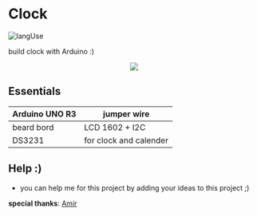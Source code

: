 # Clock
![langUse](https://img.shields.io/github/languages/top/mehranalam/clock)

build clock with Arduino :)

<p align="center">
  <img src ="https://raw.githubusercontent.com/Mehranalam/Mehranalam/main/assets/Jessica-Chastain-in-Interstellar-fire-crops.jpg">
</p>

## Essentials

| Arduino UNO R3 | jumper wire |
| ------------- | ------------- |
| beard bord | LCD 1602 + I2C |
| DS3231 | for clock and calender |

## Help :)

- you can help me for this project by adding your ideas to this project ;)


**special thanks**: [Amir](https://github.com/BlackIQ)
